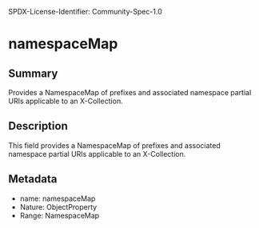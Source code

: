 SPDX-License-Identifier: Community-Spec-1.0

# namespaceMap

## Summary

Provides a NamespaceMap of prefixes and associated namespace partial URIs applicable to an X-Collection.

## Description

This field provides a NamespaceMap of prefixes and associated namespace partial URIs applicable to an X-Collection.

## Metadata

- name: namespaceMap
- Nature: ObjectProperty
- Range: NamespaceMap
